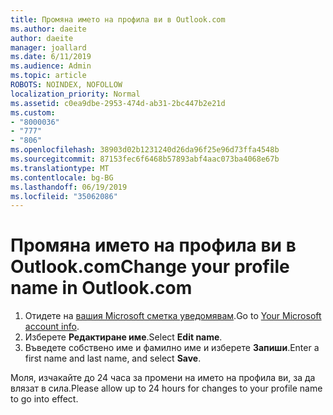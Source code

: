 ```yaml
---
title: Промяна името на профила ви в Outlook.com
ms.author: daeite
author: daeite
manager: joallard
ms.date: 6/11/2019
ms.audience: Admin
ms.topic: article
ROBOTS: NOINDEX, NOFOLLOW
localization_priority: Normal
ms.assetid: c0ea9dbe-2953-474d-ab31-2bc447b2e21d
ms.custom:
- "8000036"
- "777"
- "806"
ms.openlocfilehash: 38903d02b1231240d26da96f25e96d73ffa4548b
ms.sourcegitcommit: 87153fec6f6468b57893abf4aac073ba4068e67b
ms.translationtype: MT
ms.contentlocale: bg-BG
ms.lasthandoff: 06/19/2019
ms.locfileid: "35062086"
---
```

# <a name="change-your-profile-name-in-outlookcom"></a><span data-ttu-id="9630d-102">Промяна името на профила ви в Outlook.com</span><span class="sxs-lookup"><span data-stu-id="9630d-102">Change your profile name in Outlook.com</span></span>

1. <span data-ttu-id="9630d-103">Отидете на [вашия Microsoft сметка уведомявам](https://go.microsoft.com/fwlink/p/?linkid=860841).</span><span class="sxs-lookup"><span data-stu-id="9630d-103">Go to [Your Microsoft account info](https://go.microsoft.com/fwlink/p/?linkid=860841).</span></span>
2. <span data-ttu-id="9630d-104">Изберете **Редактиране име**.</span><span class="sxs-lookup"><span data-stu-id="9630d-104">Select **Edit name**.</span></span>
3. <span data-ttu-id="9630d-105">Въведете собствено име и фамилно име и изберете **Запиши**.</span><span class="sxs-lookup"><span data-stu-id="9630d-105">Enter a first name and last name, and select **Save**.</span></span>

<span data-ttu-id="9630d-106">Моля, изчакайте до 24 часа за промени на името на профила ви, за да влязат в сила.</span><span class="sxs-lookup"><span data-stu-id="9630d-106">Please allow up to 24 hours for changes to your profile name to go into effect.</span></span>